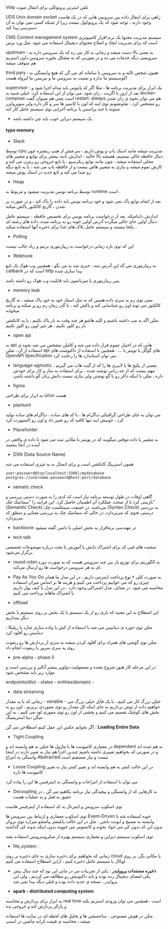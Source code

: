 
VoIp تلفن اینترنی پروتوکلی برای انتقال صوت

UDS Unix domain socket  راهی برای انتقال داده بین سرویس هایی که در یک هاست وجود دارند ، توجه شود که یک پروتوکول نیست زیرا از شبکه کسی نمی توان به آن دسترسی پیدا کند

CMS Content management system سیستم مدیریت محتوا یک نرم افزار کامپیوتری است که برای مدیریت ایجاد و اصلاح محتوای دیجیتال استفاده می شود. مثل ورد پرس

upstream : به معنی بالا دست میشه و زمانی به کار می ره که یک سرویس داره به سرویسی دیگه خدمات می ده و در صورتی که به مشکل بخوره  سرویس داون استریم هم متوقف میشه

third pary : همون شخص ثالثه و به سرویس یا سامانه ای می گن که هیچ وابستگی به اکوسیستم ما نداره و نسبت به سرویس ما و بیزینس ما ایزوله هست

supervisor : یک ابزار برای مدیریت برنامه ها ، مثلا اگر کد پایتونی باید مدام اجرا شود و بعد از  ارور یا اگزیت ، ران شود. می توان از این استفاده کرد. خیلی شبیه به docker-compose  است یعنی هم میتوان گفت restart: always هم می توان نحوه ی ران شدن رو مشخص کرد ، تفاوتشونم توی اینه که اون با کانتینر ها سر و کار داره ولی سوپروایزر میتونه با چند پراسس یا برنامه اجرایی توی سیستم عامل کار کنه




+ یک سیستم دیزاین خوب باید چی داشته باشه


#### type memory

+ Stack 

توسط cpu مدیریت میشه مانند استک پاپ و پوش داریم ، سرعتش از هیپ ریشتره چون دنبال حافظه خالی نیستیم، همیشه بالا خالیه ، اندازش ثابته
بیشتر برای توابع و متغییر های محلی استفاده میشه ، چون مانند توابع ریکرسیو ، یا تابع خروجی رو ریترن می کنه و کارش تموم میشه و نیازی به متغییر هاش نیست و از حافظه پاپ می شه ، یا یه تابع دیگه رو صدا می کنه و تابع جدید در استک پوش میشه

+ Heap 

توسط برنامه نویس مدیریت میشود و مربوط به runtime است . 

بعد از اتمام توابع پاک نمی شود و خود برنامه نویس باید داده را پاک کند ، و در صورت پر شدن ، گاربج کالکتور پاکش میکنه.

اندازش داینامیکه. بعد از درخواست برنامه نویس برای تخصیص حافظه ، سیستم عامل دنبال اولین جای خالی میگرده  آدرس اولین خونه رو به برنامه میده، داده های رشته ای یکجا نیستند و سیستم عامل بلاک های جدا برای ذخیره آنها استفاده میکند ،

+ Polling

این که توی بازه زمانی درخواست به ریپازیتوری بزنیم و زیاد جالب نیست

+ Webhook

به ریپازیتوری می گه این آدرس منه ، خبری شد به من بگو ، همچنین وب هوک یک تابع callback است که در http پیدا سازی شده

پس ریپازیتوری یا میزبانمون باید قابلیت وب هوک رو داشته باشه


+ memory leak

یعنی توی رم یه سری داده هستن که نه مثل استک خود به خود پاک میشه ، نه گاربج کالکتور می تونه اون رو شناسایی کنه و پاکش کنه ، با گذر زمان رم رو پر میکنه و برنامه میخوابه

مثلن اگه یه مپ داشته باشیم و کلید هاشو هر چند وقت یه بار پاک نکنیم ، یا یه کانکشن باز رو کلوز نکنیم ، هر چیز اوپن رو کلوز نکنیم


+ open api

به api هایی که در اختیار عموم قرار داده می شه و کاملن مشخص می شه نحوه ی استفاده از آن  ، مثلن api های گوگل یا توییتر یا ... . همچنین با استفاده از داکیومنت های OpenAPI Specification می توان استاندارد ها را رعایت کرد .

+ language-agnostic
بعضی از پکیج ها یا لایبری ها را که از گیت هاب می گیریم ، مهم نیست که از چه زبانی نوشته شده ، برای استفاده یه ساز و کار برای خودش داره ، مثلن با اینکه داکر رو با گو نوشتن ولی نیازی نیست دانش زبان گو داشته باشی

+ figma

یه ابزار برای طراحی ui/ux  هست

+ plantuml

می توان به جای طراحی گرافیکی دیاگرام ها ، با کد های ساده ، دیاگرام های ساده تولید کرد ، خوبیش اینه تنها کافیه کد رو تغییر داد و اون رو اکسپورت کرد

+ Placeholder

به متغییر یا داده موقتی میگویند که در پوینتر یا مکانی ثبت می شود تا داده ی واقعی در آینده در آنجا بنشیند

+ DSN (Data Source Name)

همون استرینگ کانکشن است و برای اتصال به یه چیزی استفاده می شه
```
user:password@tcp(localhost:3306)/mydatabase
postgres://username:password@host:port/database
```

+ sematic check

گاهی اوقات در طول توسعه برنامه نیاز است که کدی را به صورت دستی بررسی و بازبینی کرد تا از صحت عملکرد آن اطمینان حاصل کرد. این فرایند را "سمانتیک چک" (Semantic Check) می‌نامند.
در حقیقت سینتکست چک (Syntax Check) به بررسی درستی نحوی کد می‌پردازد، در حالی که سمانتیک چک به بررسی معنایی و منطق
 کد می‌پردازد.

+ backbone
در مهندسی نرمافزار به بخش اصلی یا دامین گفته میشود

+ tech talk

صحبت های فنی که برای اشتراک دانش یا آموزش یا بحث درباره موضوعات تخصصی برگزار می‌شود.

+ round robin
یه الگوریتم برای توزیع بار بین چند سرویس هست که به صورت دوره ای به هر سرویس درخواست ها رو ارسال می‌کنه.

+ Pay As You Go
به صورت کلی ۲ نوع پرداخت اینترنتی داریم ، در این مدل ما همان چیزی رو که می خواییم پرداخت می کنیم
 و هزینه ها بر اساس میزان استفاده محاسبه می شود. در مقابل، مدل اشتراکی وجود دارد ، در این مدل یا کیف پول داریم یا اشتراک ماهانه پرداخت می کنیم

+ offload

این اصطلاح به این معنیه که باری رو از یک سیستم یا یک بخش بر روی سیستم یا بخش دیگر بیندازیم


مثلن توی حوزه ی دیتابیس می شه با استفاده از کش یا پیاده سازی شارد یا رپلیکا  ، دیتابیس رو آفلود کرد

مثلن توی گوشی های همراه برای آفلود کردن میشه یه سری از پردازش ها رو ریموت روی یه سری سرور یا ریموت انجام داد

+ pre-alpha - phase 0

در این مرحله کار هنوز شروع نشده و مسعولیت دولوپر بیشتر آنالیز و بررسی است و موارد زیر باید مشخص شود

endpoints(dto) - states - entities(domain) - 

+ data streaming

زمانی که با یه مقدار - variable -  خیلی بزرگ کار می کنیم ، یا یک فایل خیلی بزرگ می خواهیم داده از توش برداریم به جای اینکه کل مقدار رو توی مموردی بریزیم  ، اون رو به بخش های کوچیک تقسیم می کنیم و بخشی از اون رو توی مموری لود می کنیم ، به این میگن دیتا استریمینگ . 

اگر بخوایم عکس این عمل کنیم اصطلاحن می گن : **Loading Entire Data**


+ Tight Coupling

در معماری کامپوننت ها یا ماژول ها خیلی به هم وابسته اند و dependent به هم شده اند و در صورتی که بخواهیم تغییری داشته باشیم چندین اجزا هم نیاز به تغییر دارند در اینجا واستگی  به انتزاع  Abstracted نیست و نیاز مستقیم است

+ Loose Coupling
در این حالت کمتر به هم وابسته اند و تغییر کمتر نیاز به تغییر کامپوننت ها داره

می توان با استفاده از انتزاعات و وابستگی به اینترفیس ها این را پیاده کرد

+ Decoupling 
به کارهایی که از وابستگی و پیچیدگی نیاز برنامه بکاهیم می گن ، در حقیق یه فعل و یه عملیات هست

توی اسکوپ سرویس و اینترنال یه کد  استفاده از اینترفیس هاست

توی اسکوپ معماری و ارتباط بین سرویس ها  Event-Driven  خوبه استفاده شه تا وابسته به مسیج و ایونت باشن  ، مثل در این حالت پابلیشر پیامشو میزاره توی بروکر بدون این که بدون کی می خواد بخونه و کانسومر می خوونه بدون اینکه بدونه کی گذاشته

توی اسکوپ سیستم دیزاین و معماری سیستم بهتره از میکروسرویس استفاده بشه

+ file_system :

زمانی که بخواهیم برای ذخیره سازی به جای ذخیره بر روی cloud یا مکانی یگر، بر روی لوکال یا سیستم عامل ذخیره کنیم ، ازاین اصطلاح استفاده می کنیم

+ **ذخیره مستندات پرووایدر** : یکی از تجربیات من در مانی این بود که چند سال پیش یکی امضای دیجیتال زده بوده و باید داکیونتش رو مطالعه می کردیم ، ولی این پروایدر ، نسخه ی جدید داده بوده و قبلی دیگه پیدا نمی شد

+ **apark - distributed computing system**

یه ابزار برای پردازش و محاسبه real time است ، همچنین می توان ورودی استریم بکنه و پارالر پردازش کنه و خروجی بده 

مثلن در هوش مصنوعی ، ساجسشن ها و تحلیل های لحظه ای در سایت ها استفاده میشه ، محاسبه ی قیمت کرایه ماشین در اسنپ 